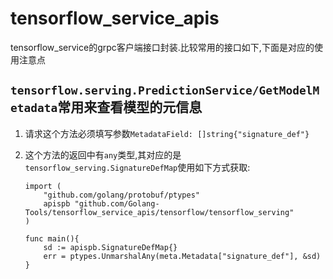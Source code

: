 # tensorflow_service_apis

tensorflow_service的grpc客户端接口封装.比较常用的接口如下,下面是对应的使用注意点

## `tensorflow.serving.PredictionService/GetModelMetadata`常用来查看模型的元信息

1. 请求这个方法必须填写参数`MetadataField: []string{"signature_def"}`
2. 这个方法的返回中有`any`类型,其对应的是`tensorflow_serving.SignatureDefMap`使用如下方式获取:

    ```golang
    import (
        "github.com/golang/protobuf/ptypes"
        apispb "github.com/Golang-Tools/tensorflow_service_apis/tensorflow/tensorflow_serving"
    )

    func main(){
        sd := apispb.SignatureDefMap{}
        err = ptypes.UnmarshalAny(meta.Metadata["signature_def"], &sd)
    }
    ```

